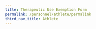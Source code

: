 ```yaml
---
title: Therapeutic Use Exemption Form
permalink: /personnel/athlete/permalink
third_nav_title: Athlete
---
```



